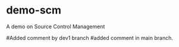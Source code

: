 # demo-scm
A demo on Source Control Management


#Added comment by dev1 branch
#added comment in main branch.